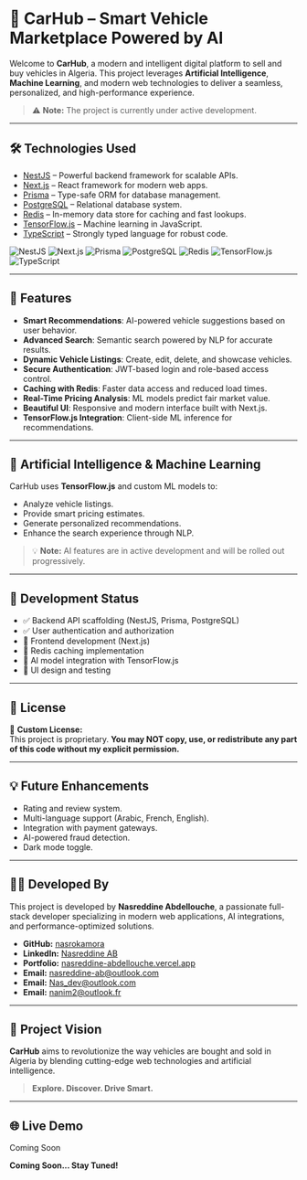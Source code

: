 # 🚗 CarHub – Smart Vehicle Marketplace Powered by AI

Welcome to **CarHub**, a modern and intelligent digital platform to sell and buy vehicles in Algeria. This project leverages **Artificial Intelligence**, **Machine Learning**, and modern web technologies to deliver a seamless, personalized, and high-performance experience.

> ⚠️ **Note:** The project is currently under active development.

---

## 🛠️ Technologies Used

- [NestJS](https://nestjs.com) – Powerful backend framework for scalable APIs.
- [Next.js](https://nextjs.org) – React framework for modern web apps.
- [Prisma](https://www.prisma.io) – Type-safe ORM for database management.
- [PostgreSQL](https://www.postgresql.org) – Relational database system.
- [Redis](https://redis.io) – In-memory data store for caching and fast lookups.
- [TensorFlow.js](https://www.tensorflow.org/js) – Machine learning in JavaScript.
- [TypeScript](https://www.typescriptlang.org) – Strongly typed language for robust code.

![NestJS](https://img.shields.io/badge/NestJS-E0234E?style=for-the-badge&logo=nestjs&logoColor=white)
![Next.js](https://img.shields.io/badge/Next.js-000000?style=for-the-badge&logo=next.js&logoColor=white)
![Prisma](https://img.shields.io/badge/Prisma-2D3748?style=for-the-badge&logo=prisma&logoColor=white)
![PostgreSQL](https://img.shields.io/badge/PostgreSQL-4169E1?style=for-the-badge&logo=postgresql&logoColor=white)
![Redis](https://img.shields.io/badge/Redis-DC382D?style=for-the-badge&logo=redis&logoColor=white)
![TensorFlow.js](https://img.shields.io/badge/TensorFlow.js-FF6F00?style=for-the-badge&logo=tensorflow&logoColor=white)
![TypeScript](https://img.shields.io/badge/TypeScript-3178C6?style=for-the-badge&logo=typescript&logoColor=white)

---

## 🚀 Features

- **Smart Recommendations**: AI-powered vehicle suggestions based on user behavior.
- **Advanced Search**: Semantic search powered by NLP for accurate results.
- **Dynamic Vehicle Listings**: Create, edit, delete, and showcase vehicles.
- **Secure Authentication**: JWT-based login and role-based access control.
- **Caching with Redis**: Faster data access and reduced load times.
- **Real-Time Pricing Analysis**: ML models predict fair market value.
- **Beautiful UI**: Responsive and modern interface built with Next.js.
- **TensorFlow.js Integration**: Client-side ML inference for recommendations.

---

## 🧠 Artificial Intelligence & Machine Learning

CarHub uses **TensorFlow.js** and custom ML models to:

- Analyze vehicle listings.
- Provide smart pricing estimates.
- Generate personalized recommendations.
- Enhance the search experience through NLP.

> 💡 **Note:** AI features are in active development and will be rolled out progressively.

---

## 📅 Development Status

- ✅ Backend API scaffolding (NestJS, Prisma, PostgreSQL)
- ✅ User authentication and authorization
- 🔄 Frontend development (Next.js)
- 🔄 Redis caching implementation
- 🔄 AI model integration with TensorFlow.js
- 🔄 UI design and testing

---

## 🔐 License

🚫 **Custom License:**  
This project is proprietary. **You may NOT copy, use, or redistribute any part of this code without my explicit permission.**

---

## 💡 Future Enhancements

- Rating and review system.
- Multi-language support (Arabic, French, English).
- Integration with payment gateways.
- AI-powered fraud detection.
- Dark mode toggle.

---

## 👨‍💻 Developed By

This project is developed by **Nasreddine Abdellouche**, a passionate full-stack developer specializing in modern web applications, AI integrations, and performance-optimized solutions.

- **GitHub:** [nasrokamora](https://github.com/nasrokamora)
- **LinkedIn:** [Nasreddine AB](https://www.linkedin.com/in/nasdev)
- **Portfolio:** [nasreddine-abdellouche.vercel.app](https://nasreddine-abdellouche.vercel.app)
- **Email:** nasreddine-ab@outlook.com
- **Email:** Nas_dev@outlook.com
- **Email:** nanim2@outlook.fr

---

## 🌟 Project Vision

**CarHub** aims to revolutionize the way vehicles are bought and sold in Algeria by blending cutting-edge web technologies and artificial intelligence.

> **Explore. Discover. Drive Smart.**

---

## 🌐 Live Demo

Coming Soon   

**Coming Soon... Stay Tuned!**

